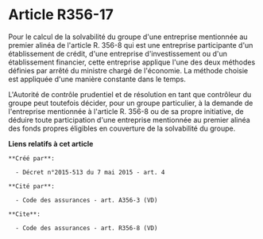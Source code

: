 # Article R356-17

Pour le calcul de la solvabilité du groupe d'une entreprise mentionnée au premier alinéa de l'article R. 356-8 qui est une
entreprise participante d'un établissement de crédit, d'une entreprise d'investissement ou d'un établissement financier,
cette entreprise applique l'une des deux méthodes définies par arrêté du ministre chargé de l'économie. La méthode choisie
est appliquée d'une manière constante dans le temps. 

L'Autorité de contrôle prudentiel et de résolution en tant que contrôleur du groupe peut toutefois décider, pour un groupe
particulier, à la demande de l'entreprise mentionnée à l'article R. 356-8 ou de sa propre initiative, de déduire toute
participation d'une entreprise mentionnée au premier alinéa des fonds propres éligibles en couverture de la solvabilité du
groupe.

**Liens relatifs à cet article**

	**Créé par**:

	  - Décret n°2015-513 du 7 mai 2015 - art. 4

	**Cité par**:

	  - Code des assurances - art. A356-3 (VD)

	**Cite**:

	  - Code des assurances - art. R356-8 (VD)
